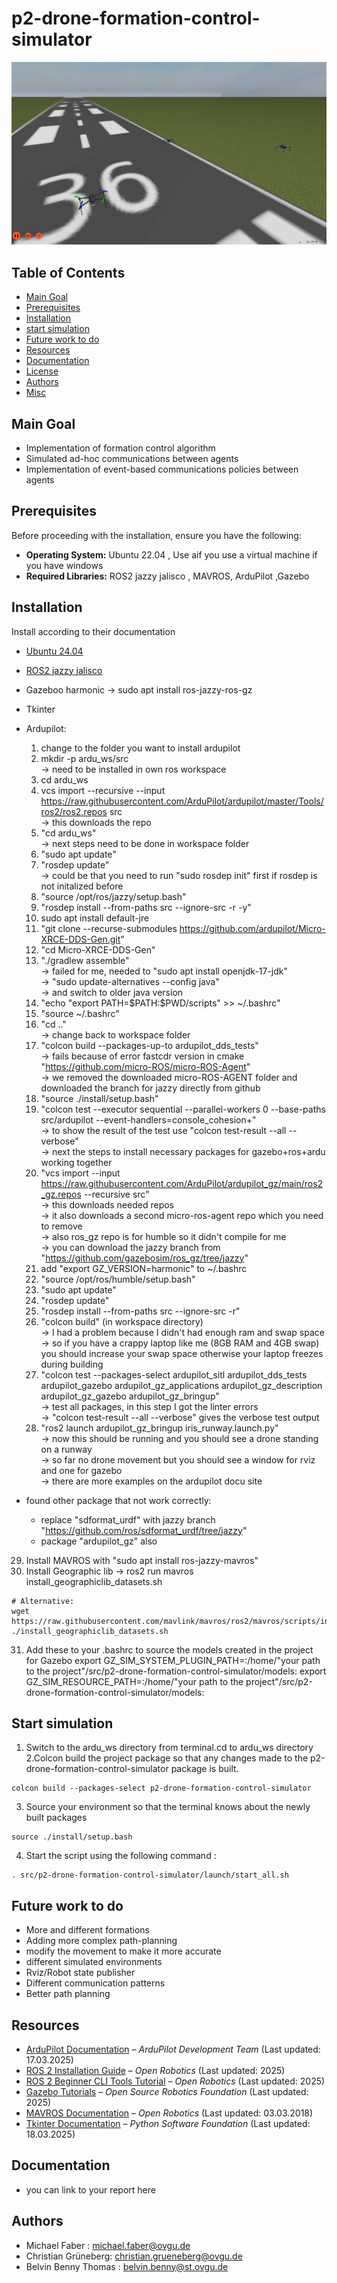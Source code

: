 # p2-drone-formation-control-simulator

![Drones in Formation](resource/Drones_in_V_Formation.jpeg)

## Table of Contents 
- [Main Goal](#main-goal)
- [Prerequisites](#prerequisites)
- [Installation](#installation)
- [start simulation](#start-simulation)
- [Future work to do](#future-work-to-do)
- [Resources](#resources)
- [Documentation](#documentation)
- [License](#license)
- [Authors](#authors)
- [Misc](#misc)

## Main Goal 
- Implementation of formation control algorithm
- Simulated ad-hoc communications between agents
- Implementation of event-based communications policies between agents


## Prerequisites 

Before proceeding with the installation, ensure you have the following:  
- **Operating System:**  Ubuntu 22.04 , Use aif you use a virtual machine if you have windows  
- **Required Libraries:**  ROS2 jazzy jalisco , MAVROS, ArduPilot ,Gazebo 
  
## Installation

Install according to their documentation
- [Ubuntu 24.04](https://ubuntu.com/tutorials/install-ubuntu-desktop#1-overview) 
- [ROS2 jazzy jalisco](https://docs.ros.org/en/jazzy/Installation/Ubuntu-Install-Debs.html)  
- Gazeboo harmonic -> sudo apt install ros-jazzy-ros-gz 
- Tkinter 

- Ardupilot:
    1. change to the folder you want to install ardupilot 
    2. mkdir -p ardu_ws/src \
        -> need to be installed in own ros workspace 
    3. cd ardu_ws
    4. vcs import --recursive --input  https://raw.githubusercontent.com/ArduPilot/ardupilot/master/Tools/ros2/ros2.repos src \
        -> this downloads the repo
    4. "cd ardu_ws" \
        -> next steps need to be done in workspace folder
    5. "sudo apt update" 
    6. "rosdep update" \
        -> could be that you need to run "sudo rosdep init" first if rosdep is not initalized before
    7. "source /opt/ros/jazzy/setup.bash"
    8. "rosdep install --from-paths src --ignore-src -r -y"
    9. sudo apt install default-jre
    10. "git clone --recurse-submodules https://github.com/ardupilot/Micro-XRCE-DDS-Gen.git"
    11. "cd Micro-XRCE-DDS-Gen"
    12. "./gradlew assemble" \
        -> failed for me, needed to "sudo apt install openjdk-17-jdk" \
        -> "sudo update-alternatives --config java" \
        -> and switch to older java version 
    14. "echo "export PATH=\$PATH:$PWD/scripts" >> ~/.bashrc"
    15. "source ~/.bashrc"
    16. "cd .." \
        -> change back to workspace folder
    17. "colcon build --packages-up-to ardupilot_dds_tests" \
        -> fails because of error fastcdr version in cmake
           "https://github.com/micro-ROS/micro-ROS-Agent" \
        -> we removed the downloaded micro-ROS-AGENT folder 
           and downloaded the branch for jazzy directly from github
    18. "source ./install/setup.bash"
    19. "colcon test --executor sequential --parallel-workers 0 --base-paths src/ardupilot --event-handlers=console_cohesion+" \
        -> to show the result of the test use "colcon test-result --all --verbose" \
        -> next the steps to install necessary packages for gazebo+ros+ardu working together  
    20. "vcs import --input https://raw.githubusercontent.com/ArduPilot/ardupilot_gz/main/ros2_gz.repos --recursive src" \
        -> this downloads needed repos \
        -> it also downloads a second micro-ros-agent repo which you need to remove  \
        -> also ros_gz repo is for humble so it didn't compile for me \
        -> you can download the jazzy branch from "https://github.com/gazebosim/ros_gz/tree/jazzy" 
    21. add "export GZ_VERSION=harmonic" to ~/.bashrc
    22. "source /opt/ros/humble/setup.bash"
    23. "sudo apt update"
    24. "rosdep update"
    25. "rosdep install --from-paths src --ignore-src -r"    
    26. "colcon build" (in workspace directory) \
        -> I had a problem because I didn't had enough ram and swap space  \
        -> so if you have a crappy laptop like me (8GB RAM and 4GB swap) you should increase your swap space otherwise 
           your laptop freezes during building 
    27. "colcon test --packages-select ardupilot_sitl ardupilot_dds_tests ardupilot_gazebo ardupilot_gz_applications ardupilot_gz_description ardupilot_gz_gazebo ardupilot_gz_bringup" \
        -> test all packages, in this step I got the linter errors \
        -> "colcon test-result --all --verbose" gives the verbose test output
    28. "ros2 launch ardupilot_gz_bringup iris_runway.launch.py" \
        -> now this should be running and you should see a drone standing on a runway \
        -> so far no drone movement but you should see a  window for rviz and  one for gazebo  \
        -> there are more examples on the ardupilot docu site 

- found other package that not work correctly:
    - replace "sdformat_urdf" with jazzy branch "https://github.com/ros/sdformat_urdf/tree/jazzy" 
    - package "ardupilot_gz" also  

29. Install MAVROS with "sudo apt install ros-jazzy-mavros"
30.  Install Geographic lib
    -> ros2 run mavros install_geographiclib_datasets.sh

    # Alternative:
    wget https://raw.githubusercontent.com/mavlink/mavros/ros2/mavros/scripts/install_geographiclib_datasets.sh
    ./install_geographiclib_datasets.sh

31. Add these to your .bashrc to source the models created in the project for Gazebo
    export GZ_SIM_SYSTEM_PLUGIN_PATH=:/home/"your path to the project"/src/p2-drone-formation-control-simulator/models:
    export GZ_SIM_RESOURCE_PATH=:/home/"your path to the project"/src/p2-drone-formation-control-simulator/models:

## Start simulation

1. Switch to the ardu_ws directory from terminal.cd to ardu_ws directory 
2.Colcon build the project package so that any changes made to the p2-drone-formation-control-simulator package is built.  
``` 
colcon build --packages-select p2-drone-formation-control-simulator
```
3. Source your environment so that the terminal knows about the newly built packages 
```
source ./install/setup.bash
```
4. Start the script using the following command :
 ```
 . src/p2-drone-formation-control-simulator/launch/start_all.sh
 ```

## Future work to do 

- More and different formations
- Adding more complex path-planning
- modify the movement to make it more accurate
- different simulated environments
- Rviz/Robot state publisher
- Different communication patterns 
- Better path planning

## Resources

- [ArduPilot Documentation](https://ardupilot.org/ardupilot/) – *ArduPilot Development Team* (Last updated: 17.03.2025)
- [ROS 2 Installation Guide](https://docs.ros.org/en/jazzy/Installation.html) – *Open Robotics* (Last updated: 2025)
- [ROS 2 Beginner CLI Tools Tutorial](https://docs.ros.org/en/jazzy/Tutorials/Beginner-CLI-Tools.html) – *Open Robotics* (Last updated: 2025)
- [Gazebo Tutorials](https://gazebosim.org/docs/latest/tutorials/) – *Open Source Robotics Foundation* (Last updated: 2025)
- [MAVROS Documentation](http://wiki.ros.org/mavros) – *Open Robotics* (Last updated: 03.03.2018)
- [Tkinter Documentation](https://docs.python.org/3/library/tkinter.html) – *Python Software Foundation* (Last updated: 18.03.2025)

## Documentation

- you can link to your report here

## Authors

- Michael Faber : michael.faber@ovgu.de
- Christian Grüneberg: christian.grueneberg@ovgu.de
- Belvin Benny Thomas : belvin.benny@st.ovgu.de

